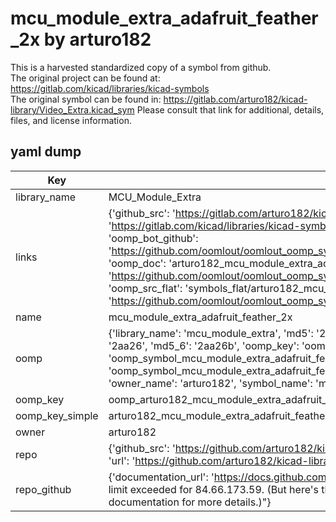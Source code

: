 # mcu_module_extra_adafruit_feather_2x by arturo182  
This is a harvested standardized copy of a symbol from github.  
The original project can be found at:  
https://gitlab.com/kicad/libraries/kicad-symbols  
The original symbol can be found in:
https://gitlab.com/arturo182/kicad-library/Video_Extra.kicad_sym
Please consult that link for additional, details, files, and license information.  
## yaml dump  
| Key | Value |  
| --- | --- |  
| library_name | MCU_Module_Extra |  
| links | {'github_src': 'https://gitlab.com/arturo182/kicad-library/Video_Extra.kicad_sym', 'github_src_repo': 'https://gitlab.com/kicad/libraries/kicad-symbols', 'oomp_bot': 'arturo182_mcu_module_extra_adafruit_feather_2x/working', 'oomp_bot_github': 'https://github.com/oomlout/oomlout_oomp_symbol_bot/tree/main/arturo182_mcu_module_extra_adafruit_feather_2x/working', 'oomp_doc': 'arturo182_mcu_module_extra_adafruit_feather_2x/working', 'oomp_doc_github': 'https://github.com/oomlout/oomlout_oomp_symbol_doc/tree/main/arturo182_mcu_module_extra_adafruit_feather_2x/working', 'oomp_src_flat': 'symbols_flat/arturo182_mcu_module_extra_adafruit_feather_2x/working', 'oomp_src_flat_github': 'https://github.com/oomlout/oomlout_oomp_symbol_src/tree/main/arturo182_mcu_module_extra_adafruit_feather_2x/working'} |  
| name | mcu_module_extra_adafruit_feather_2x |  
| oomp | {'library_name': 'mcu_module_extra', 'md5': '2aa26be28f4a83ad9689494117fd9037', 'md5_10': '2aa26be28f', 'md5_5': '2aa26', 'md5_6': '2aa26b', 'oomp_key': 'oomp_mcu_module_extra_adafruit_feather_2x', 'oomp_key_extra': 'oomp_symbol_mcu_module_extra_adafruit_feather_2x', 'oomp_key_full': 'oomp_symbol_mcu_module_extra_adafruit_feather_2x_2aa26b', 'oomp_key_simple': 'mcu_module_extra_adafruit_feather_2x', 'owner_name': 'arturo182', 'symbol_name': 'mcu_module_extra_adafruit_feather_2x'} |  
| oomp_key | oomp_arturo182_mcu_module_extra_adafruit_feather_2x |  
| oomp_key_simple | arturo182_mcu_module_extra_adafruit_feather_2x |  
| owner | arturo182 |  
| repo | {'github_src': 'https://github.com/arturo182/kicad-library/Video_Extra.kicad_sym', 'name': 'kicad-library', 'owner': 'arturo182', 'url': 'https://github.com/arturo182/kicad-library'} |  
| repo_github | {'documentation_url': 'https://docs.github.com/rest/overview/resources-in-the-rest-api#rate-limiting', 'message': "API rate limit exceeded for 84.66.173.59. (But here's the good news: Authenticated requests get a higher rate limit. Check out the documentation for more details.)"} |  

